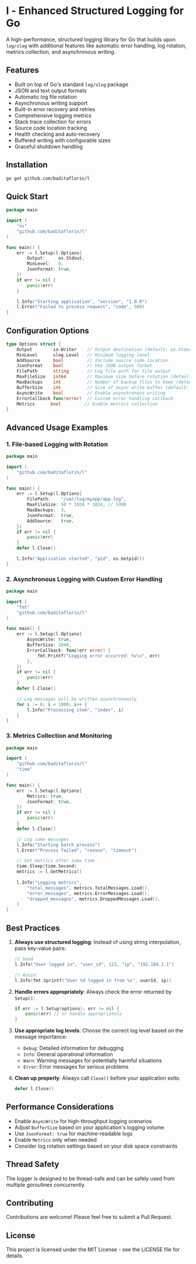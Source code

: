 # l - Enhanced Structured Logging for Go

A high-performance, structured logging library for Go that builds upon `log/slog` with additional features like automatic error handling, log rotation, metrics collection, and asynchronous writing.

## Features

- Built on top of Go's standard `log/slog` package
- JSON and text output formats
- Automatic log file rotation
- Asynchronous writing support
- Built-in error recovery and retries
- Comprehensive logging metrics
- Stack trace collection for errors
- Source code location tracking
- Health checking and auto-recovery
- Buffered writing with configurable sizes
- Graceful shutdown handling

## Installation

```bash
go get github.com/baditaflorin/l
```

## Quick Start

```go
package main

import (
    "os"
    "github.com/baditaflorin/l"
)

func main() {
    err := l.Setup(l.Options{
        Output:     os.Stdout,
        MinLevel:   0,
        JsonFormat: true,
    })
    if err != nil {
        panic(err)
    }

    l.Info("Starting application", "version", "1.0.0")
    l.Error("Failed to process request", "code", 500)
}
```

## Configuration Options

```go
type Options struct {
    Output        io.Writer    // Output destination (default: os.Stdout)
    MinLevel      slog.Level   // Minimum logging level
    AddSource     bool         // Include source code location
    JsonFormat    bool         // Use JSON output format
    FilePath      string       // Log file path for file output
    MaxFileSize   int64        // Maximum size before rotation (default: 100MB)
    MaxBackups    int          // Number of backup files to keep (default: 5)
    BufferSize    int          // Size of async write buffer (default: 1MB)
    AsyncWrite    bool         // Enable asynchronous writing
    ErrorCallback func(error)  // Custom error handling callback
    Metrics      bool         // Enable metrics collection
}
```

## Advanced Usage Examples

### 1. File-based Logging with Rotation

```go
package main

import (
    "github.com/baditaflorin/l"
)

func main() {
    err := l.Setup(l.Options{
        FilePath:    "/var/log/myapp/app.log",
        MaxFileSize: 50 * 1024 * 1024, // 50MB
        MaxBackups:  3,
        JsonFormat:  true,
        AddSource:   true,
    })
    if err != nil {
        panic(err)
    }
    defer l.Close()

    l.Info("Application started", "pid", os.Getpid())
}
```

### 2. Asynchronous Logging with Custom Error Handling

```go
package main

import (
    "fmt"
    "github.com/baditaflorin/l"
)

func main() {
    err := l.Setup(l.Options{
        AsyncWrite: true,
        BufferSize: 2048,
        ErrorCallback: func(err error) {
            fmt.Printf("Logging error occurred: %v\n", err)
        },
    })
    if err != nil {
        panic(err)
    }
    defer l.Close()

    // Log messages will be written asynchronously
    for i := 0; i < 1000; i++ {
        l.Info("Processing item", "index", i)
    }
}
```

### 3. Metrics Collection and Monitoring

```go
package main

import (
    "github.com/baditaflorin/l"
    "time"
)

func main() {
    err := l.Setup(l.Options{
        Metrics: true,
        JsonFormat: true,
    })
    if err != nil {
        panic(err)
    }
    defer l.Close()

    // Log some messages
    l.Info("Starting batch process")
    l.Error("Process failed", "reason", "timeout")

    // Get metrics after some time
    time.Sleep(time.Second)
    metrics := l.GetMetrics()
    
    l.Info("Logging metrics",
        "total_messages", metrics.TotalMessages.Load(),
        "error_messages", metrics.ErrorMessages.Load(),
        "dropped_messages", metrics.DroppedMessages.Load(),
    )
}
```

## Best Practices

1. **Always use structured logging**: Instead of using string interpolation, pass key-value pairs:
   ```go
   // Good
   l.Info("User logged in", "user_id", 123, "ip", "192.168.1.1")
   
   // Avoid
   l.Info(fmt.Sprintf("User %d logged in from %s", userId, ip))
   ```

2. **Handle errors appropriately**: Always check the error returned by `Setup()`:
   ```go
   if err := l.Setup(options); err != nil {
       panic(err) // or handle appropriately
   }
   ```

3. **Use appropriate log levels**: Choose the correct log level based on the message importance:
    - `Debug`: Detailed information for debugging
    - `Info`: General operational information
    - `Warn`: Warning messages for potentially harmful situations
    - `Error`: Error messages for serious problems

4. **Clean up properly**: Always call `Close()` before your application exits:
   ```go
   defer l.Close()
   ```

## Performance Considerations

- Enable `AsyncWrite` for high-throughput logging scenarios
- Adjust `BufferSize` based on your application's logging volume
- Use `JsonFormat: true` for machine-readable logs
- Enable `Metrics` only when needed
- Consider log rotation settings based on your disk space constraints

## Thread Safety

The logger is designed to be thread-safe and can be safely used from multiple goroutines concurrently.

## Contributing

Contributions are welcome! Please feel free to submit a Pull Request.

## License

This project is licensed under the MIT License - see the LICENSE file for details.